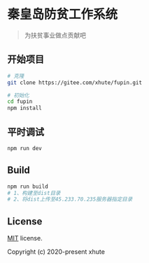 # 秦皇岛防贫工作系统

> 为扶贫事业做点贡献吧

## 开始项目


```bash
# 克隆
git clone https://gitee.com/xhute/fupin.git

# 初始化
cd fupin
npm install
```


## 平时调试
```bash
npm run dev
```

## Build

```bash
npm run build
# 1、构建至dist目录
# 2、将dist上传至45.233.70.235服务器指定目录
```

## License

[MIT](https://github.com/PanJiaChen/vue-admin-template/blob/master/LICENSE) license.

Copyright (c) 2020-present xhute
